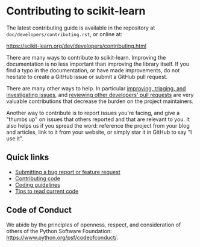 
Contributing to scikit-learn
============================

The latest contributing guide is available in the repository at
`doc/developers/contributing.rst`, or online at:

https://scikit-learn.org/dev/developers/contributing.html

There are many ways to contribute to scikit-learn.  Improving the
documentation is no less important than improving the library itself.  If you
find a typo in the documentation, or have made improvements, do not hesitate to
create a GitHub issue or submit a GitHub pull request.

There are many other ways to help. In particular [improving, triaging, and
investigating issues](https://github.com/scikit-learn/scikit-learn/issues),
and [reviewing other developers' pull
requests](https://scikit-learn.org/dev/developers/contributing.html#code-review-guidelines)
are very valuable contributions that decrease the burden on the project
maintainers.

Another way to contribute is to report issues you're facing, and give a "thumbs
up" on issues that others reported and that are relevant to you. It also helps
us if you spread the word: reference the project from your blog and articles,
link to it from your website, or simply star it in GitHub to say "I use it".

Quick links
-----------

* [Submitting a bug report or feature request](https://scikit-learn.org/dev/developers/contributing.html#submitting-a-bug-report-or-a-feature-request)
* [Contributing code](https://scikit-learn.org/dev/developers/contributing.html#contributing-code)
* [Coding guidelines](https://scikit-learn.org/dev/developers/develop.html#coding-guidelines)
* [Tips to read current code](https://scikit-learn.org/dev/developers/contributing.html#reading-the-existing-code-base)

Code of Conduct
---------------

We abide by the principles of openness, respect, and consideration of others
of the Python Software Foundation: https://www.python.org/psf/codeofconduct/.
